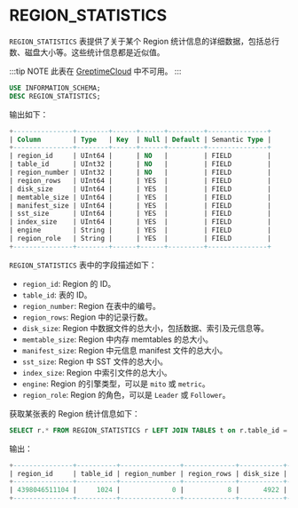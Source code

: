 # REGION_STATISTICS

`REGION_STATISTICS` 表提供了关于某个 Region 统计信息的详细数据，包括总行数、磁盘大小等。这些统计信息都是近似值。

:::tip NOTE
此表在 [GreptimeCloud](https://greptime.cloud/) 中不可用。
:::

```sql
USE INFORMATION_SCHEMA;
DESC REGION_STATISTICS;
```

输出如下：

```sql
+---------------+--------+------+------+---------+---------------+
| Column        | Type   | Key  | Null | Default | Semantic Type |
+---------------+--------+------+------+---------+---------------+
| region_id     | UInt64 |      | NO   |         | FIELD         |
| table_id      | UInt32 |      | NO   |         | FIELD         |
| region_number | UInt32 |      | NO   |         | FIELD         |
| region_rows   | UInt64 |      | YES  |         | FIELD         |
| disk_size     | UInt64 |      | YES  |         | FIELD         |
| memtable_size | UInt64 |      | YES  |         | FIELD         |
| manifest_size | UInt64 |      | YES  |         | FIELD         |
| sst_size      | UInt64 |      | YES  |         | FIELD         |
| index_size    | UInt64 |      | YES  |         | FIELD         |
| engine        | String |      | YES  |         | FIELD         |
| region_role   | String |      | YES  |         | FIELD         |
+---------------+--------+------+------+---------+---------------+
```

`REGION_STATISTICS` 表中的字段描述如下：

- `region_id`: Region 的 ID。
- `table_id`: 表的 ID。
- `region_number`: Region 在表中的编号。
- `region_rows`: Region 中的记录行数。
- `disk_size`: Region 中数据文件的总大小，包括数据、索引及元信息等。
- `memtable_size`: Region 中内存 memtables 的总大小。
- `manifest_size`: Region 中元信息 manifest 文件的总大小。
- `sst_size`: Region 中 SST 文件的总大小。
- `index_size`: Region 中索引文件的总大小。
- `engine`: Region 的引擎类型，可以是 `mito` 或 `metric`。
- `region_role`: Region 的角色，可以是 `Leader` 或 `Follower`。

获取某张表的 Region 统计信息如下：

```sql
SELECT r.* FROM REGION_STATISTICS r LEFT JOIN TABLES t on r.table_id = t.table_id WHERE t.table_name = 'system_metrics';
```

输出：
```sql
+---------------+----------+---------------+-------------+-----------+---------------+---------------+----------+------------+--------+-------------+
| region_id     | table_id | region_number | region_rows | disk_size | memtable_size | manifest_size | sst_size | index_size | engine | region_role |
+---------------+----------+---------------+-------------+-----------+---------------+---------------+----------+------------+--------+-------------+
| 4398046511104 |     1024 |             0 |           8 |      4922 |             0 |          1338 |     3249 |        335 | mito   | Leader      |
+---------------+----------+---------------+-------------+-----------+---------------+---------------+----------+------------+--------+-------------+
```
```
